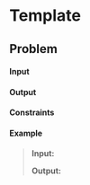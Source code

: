 # Template

## Problem

#### Input

#### Output

#### Constraints

#### Example

> **Input:**  
> 
>
> **Output:**  
>
